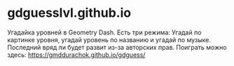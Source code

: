 # gdguesslvl.github.io
Угадайка уровней в Geometry Dash. Есть три режима: Угадай по картинке уровня, угадай уровень по названию и угадай по музыке. Последний вряд ли будет развит из-за авторских прав. 
Поиграть можно здесь: https://gmddurachok.github.io/gdguess/
